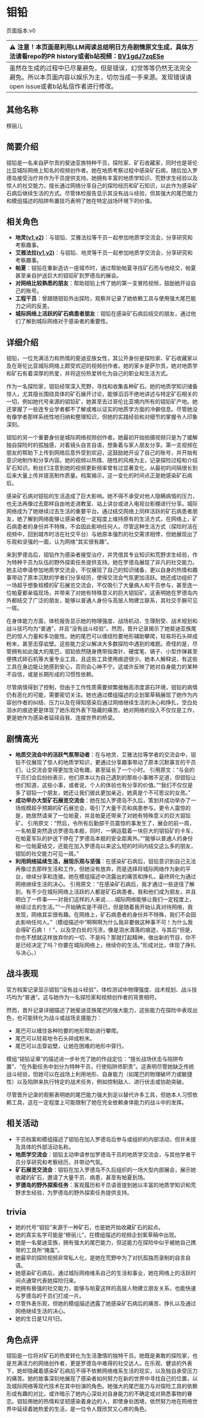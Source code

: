 # 钼铅
页面版本:v0
 

| :warning: 注意！本页面是利用LLM阅读总结明日方舟剧情原文生成，具体方法请看repo的PR history或者b站视频：[BV1gdJ7zqESe](https://www.bilibili.com/video/BV1gdJ7zqESe/)         |
|:----------------------------|
| 虽然在生成的过程中已尽量避免，但是错误，幻觉等等仍然无法完全避免。所以本页面内容以娱乐为主，切勿当成一手来源。发现错误请open issue或者b站私信作者进行修改。|



## 其他名称
穆丽儿
## 简要介绍
钼铅是一名来自萨尔贡的斐迪亚族特种干员，探险家、矿石收藏家，同时也是哥伦比亚城际网络上知名的视频创作者。她在地质考察过程中感染矿石病，随后加入罗德岛接受治疗并作为干员提供支持。她拥有丰富的地质学知识、荒野求生经验以及惊人的社交能力，擅长通过网络分享自己的探险经历和矿石知识，以此作为感染矿石病后继续生活的方式。尽管体检报告显示其没有战斗经验，但其强大的尾巴能力和模组描述的陷阱布置技巧表明了她在特定战场环境下的价值。
## 相关角色
-   **地灵([v1](char_183_skgoat.md),[v2](../char_v3/char_183_skgoat.md))**：与钼铅、艾雅法拉等干员一起参加地质学交流会，分享研究和考察趣事。
-   **艾雅法拉([v1](char_180_amgoat.md),[v2](../char_v3/char_180_amgoat.md))**：与钼铅、地灵等干员一起参加地质学交流会，分享研究和考察趣事。
-   **帕夏**：钼铅在重新造访一座城市时，通过帮助帕夏寻找矿石而与他结交，帕夏甚至亲自护送巨大的钼铅矿到罗德岛的展会。
-   **对网络比较熟悉的朋友**：帮助钼铅上传了她的第一支冒险视频，鼓励她开设自己的账号。
-   **工程干员**：曾跟随钼铅外出探险，观察并记录了她依赖工具与使用强大尾巴能力之间的反差。
-   **城际网络上活跃的矿石病患者朋友**：钼铅在感染矿石病后结交的朋友，通过他们了解到城际网络对于感染者的重要性。
## 详细介绍
钼铅，一位充满活力和热情的斐迪亚族女性，其公开身份是探险家、矿石收藏家以及在哥伦比亚城际网络上颇受欢迎的视频创作者。她的家乡是萨尔贡，她对地质学和矿石有着深厚的热爱，并将这份热爱转化为自己的职业和生活方式。

作为一名探险家，钼铅经常深入荒野，寻找和收集各种矿石。她的地质学知识储备惊人，尤其擅长围绕具体的矿石展开讨论，能够滔滔不绝地讲述与特定矿石相关的一切，例如她代号来源的钼铅矿，她甚至去过哥伦比亚境内所有的钼铅矿产地。她还掌握了一些连专业学者都不了解或难以证实的地质学方面的冷僻信息。尽管她没有像学者那样系统性地归纳和整理知识，但她的实践经验和对细节的掌握令人印象深刻。

钼铅的另一个重要身份是城际网络视频创作者。她最初开始拍摄视频只是为了缓解独自探险时的孤独感，对着镜头自言自语，想象着与家人朋友分享。第一支视频在朋友的帮助下上传到网络后意外受到欢迎，这鼓励她开设了自己的账号，并开始有意识地制作和分享内容。她的视频以热情、随性的风格为主，记录探险过程和介绍矿石知识。粉丝们注意到她的视频更新频率曾有过显著变化，从最初的间隔很长到后来大量上传并提高制作质量。档案揭示，这一变化的时间点正是她感染矿石病后。

感染矿石病对钼铅的生活造成了巨大影响。她不得不承受对他人隐瞒病情的压力，也无法再像过去那样自由地走进教室、站上讲台或进入电视台影棚进行分享。城际网络成为了她继续过去生活的重要平台。通过结交网络上同样活跃的矿石病患者朋友，她了解到网络能够让感染者在一定程度上维持原有的生活方式，在网络上，矿石病患者的身份并不特殊，不会因此影响任何人。尽管这种生活方式（探险时活在视频中，回到城市时活在社交平台）与她原本强烈的社交需求相悖，但她展现出了乐观和坚强的一面，认为网络“其实很有趣”。

来到罗德岛后，钼铅作为感染者接受治疗，并凭借其专业知识和荒野求生经验，作为特种干员为队伍的野外探索任务提供支持。她在罗德岛展现了非凡的社交能力。她主动申请参加地质学交流会，不仅展现了自己的知识储备，更以自身的热情和趣事带动了原本沉默的学者们分享经历，使得交流会气氛更加活跃。她还成功组织了一场超乎想象规模的矿石展览交流会，不仅吸引了大量病人和干员参与，甚至连一位帕夏都亲临现场，并带来了对她有特殊意义的巨大钼铅矿。这表明她在罗德岛内外都结交了广泛的朋友，能够以普通人身份与高层人物建立联系，其社交手腕可见一斑。

在身体能力方面，体检报告显示她的物理强度、战场机动、生理耐受、战术规划和战斗技巧均为“普通”，并且“没有战斗经验”。然而，晋升记录揭示了她斐迪亚族尾巴的惊人力量和多功能性。她的尾巴可以缠绕险要地形辅助攀爬，轻易将石头碎成粉末，甚至击穿岩壁。这些能力足以解决大多数探险中遇到的难题。奇怪的是，尽管拥有如此强大的尾巴，钼铅依然随身携带指南针、硬度笔、镐子、小型炸弹甚至便携式碎石机等大量专业工具，且这些工具使用痕迹很少。她本人解释说，有这些工具在身边能让她感到安心，否则会心神不宁。这或许反映了她对自身能力的某种不自信，或是长期形成的习惯性依赖。

尽管病情得到了控制，但由于工作性质需要频繁接触高浓度源石环境，钼铅的病情仍有恶化的可能，需要密切关注。她也通过模组描述的企划案草稿展现了她作为内容创作者的纠结、压力以及在得知感染后通过网络继续生活的决心和挣扎，空白处泪水的痕迹更是体现了她乐观外表下隐藏的痛苦。她对网络的投入不仅仅是工作，更是她作为感染者延续自我、连接世界的桥梁。
## 剧情高光
*   **地质交流会中的活跃气氛带动者**：在与地灵、艾雅法拉等学者的交流会中，钼铅不仅展现了惊人的地质学知识，更通过分享趣事带动了原本沉默寡言的干员们，让交流会变得更加生动有趣，甚至延长了一个小时。
    引用原文：“与会的干员们会后纷纷表示，他们原本以为自己遇到的那些小事微不足道，但钼铅让他们知道，这些小事，或者说，个人的体验也有分享的价值。”“我们不仅仅是多了钼铅一个朋友，她还让我们彼此更加亲近，她真是个不可思议的女孩。”
*   **成功举办大型矿石展览交流会**：她在加入罗德岛不久后，策划并成功举办了一场规模超乎预期的矿石展览会，吸引了大量干员和病患参与。更令人震惊的是，她居然请来了一位帕夏，并且帕夏还带来了对她有特殊意义的巨大钼铅矿。
    引用原文：“然后，令所有后勤部干员震惊的事发生了，展会的前一周，一名帕夏突然造访罗德岛本舰，同时，一辆运载着一块巨大的钼铅矿的卡车，在帕夏军队的护送下停在了罗德岛本舰的安全距离外。”“能够以普通人的身份和一位帕夏结交，还能在加入罗德岛以来这么短的时间内结交这么多的朋友，钼铅的社交能力可见一斑。”
*   **利用网络延续生活，展现乐观与坚强**：在感染矿石病后，钼铅意识到自己无法再像过去那样生活和工作，但她没有放弃，而是选择将城际网络作为新的平台，继续分享和连接。她在模组描述中流露出的痛苦和挣扎，最终转化为通过网络继续生活的决心。
    引用原文：“在感染矿石病后，我才通过一些途径了解到，有不少在城际网络上活跃的人都是矿石病患者。我和他们成为朋友，并且明白了一件事——对我们这样的人来说......城际网络能够让我们一定程度上，继续过去的生活。”“一开始确实是不得已，但是随着我开始认真对待网络，我发现，网络其实很有趣。在网络上，矿石病患者的身份并不特殊，我们不会因此影响任何人。”（模组描述中“啊啊啊为什么我非要做这种事不可！为什么我会得矿石病！！”，以及空白处的污渍，像是泪水滴落的痕迹，与其后“但是，你也不想就这样放弃你的一切，不是吗？那就打起精神，做出新的节目，你不是已经决定了吗？你要在城际网络上，继续你的生活。”形成对比，体现了挣扎与决心。）
## 战斗表现
官方档案记录显示钼铅“没有战斗经验”，体检测试中物理强度、战术规划、战斗技巧均为“普通”。这与她作为一名探险家和视频创作者的背景相符。

然而，晋升记录详细描述了她斐迪亚族尾巴的强大能力，这些能力在探险中表现出色，也可能转化为战斗或战场支援能力：
*   尾巴可以缠住各种险要的地形帮助进行攀爬。
*   尾巴可以轻易地令石头碎成粉末。
*   尾巴可以击穿岩壁，让她在困难的地形中穿行。

模组“钼铅证章”的描述进一步补充了她的作战定位：“擅长战场伏击与陷阱布置”、“在外勤任务中划分为特种干员，行使陷阱师职责”。这表明尽管她缺乏传统战斗经验，但她可以在战场上利用地形、自身能力（如尾巴的物理破坏力或敏捷性）以及陷阱来执行特定的战术任务，例如控制敌人、进行伏击或协助突破。

尽管晋升记录的观察表明她的尾巴能力强大到足以替代许多工具，但她本人习惯依赖工具，这在一定程度上可能限制了她在完全依赖身体能力的战斗中的发挥。
## 相关活动
-   干员档案和模组描述了钼铅在加入罗德岛后参与或组织的内部活动，但并未提及具体的外部活动名称。
-   **地质学交流会**：钼铅主动申请参加罗德岛干员的地质学交流会，与其他学者干员分享研究和考察经历，并带动气氛。
-   **矿石展览交流会**：钼铅在加入罗德岛不久后组织的一场大型内部展会，展示她收藏的矿石，邀请了大量干员、病患，甚至有帕夏到场。
-   **罗德岛的野外探索任务**：客观履历和干员语音提到她以丰富的地质学知识和荒野求生经验，为罗德岛的野外探索任务提供支持。
## trivia
*   她的代号“钼铅”来源于一种矿石，也是她开始收藏矿石的起点。
*   她的真实名字可能是“穆丽儿”，在模组描述的视频企划案草稿中出现。
*   她是一名斐迪亚族，拥有强大的尾巴能力，但这能力在探险中似乎被她自己携带的工具所“掩盖”。
*   她最早的探险视频非常私人化，是她在荒野中为了对抗孤独而录制的自言自语。
*   她感染矿石病后，通过城际网络维系自己的生活和事业，她在网络上的活跃时间点通常代表她探险归来。
*   她拥有极强的社交能力，能够与帕夏这样的高层人物建立朋友关系，也能快速与罗德岛的干员们打成一片。
*   尽管外表乐观，但她的模组描述透露了她感染矿石病后的痛苦、挣扎以及通过网络继续生活的决心。
*   她的生日是12月1日。
## 角色点评
钼铅是一位将对矿石的热爱转化为生活激情的独特干员。她既是勇敢的探险家，也是充满活力的网络创作者，更是罗德岛中难得的社交达人。在乐观、健谈的外表下，她却隐藏着感染矿石病后不得不依赖网络维系生活的现实，以及独自承受压力的痛苦。她的故事深刻地展现了感染者如何努力在新的世界中寻找自己的位置，以及城际网络等现代技术在其中扮演的角色。她强大的尾巴能力与对探险工具的依赖形成有趣的对比，或许暗示了她内心深处对自身能力的不确定或对熟悉事物的眷恋。钼铅用她的热情和坚韧感染着身边的人，即使身处困境，依然努力地在网络世界中延续着她热爱的生活，是一位令人既欣赏又心疼的角色。